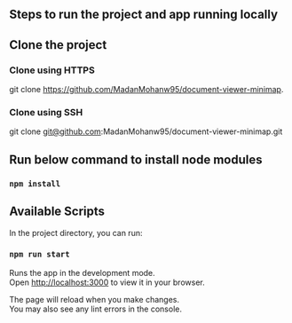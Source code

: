 ## Steps to run the project and app running locally


## Clone the project

### Clone using HTTPS

git clone https://github.com/MadanMohanw95/document-viewer-minimap.

### Clone using SSH
git clone git@github.com:MadanMohanw95/document-viewer-minimap.git

## Run below command to install node modules 

### `npm install`

## Available Scripts

In the project directory, you can run:

### `npm run start`

Runs the app in the development mode.\
Open [http://localhost:3000](http://localhost:3000) to view it in your browser.

The page will reload when you make changes.\
You may also see any lint errors in the console.

